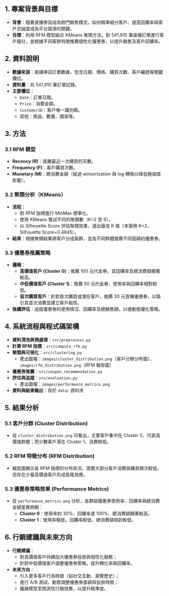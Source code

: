 ## 1. 專案背景與目標
- **背景**：隨著直播帶貨成為熱門銷售模式，如何精準細分客戶、提高回購率與客戶忠誠度成為平台競爭的關鍵。
- **目標**：利用 RFM 模型結合 KMeans 聚類方法，對 541,910 筆直播訂單進行客戶細分，並根據不同客群特徵推薦個性化優惠券，以提升銷售及客戶回購率。

## 2. 資料說明
- **數據來源**：直播帶貨訂單數據，包含日期、價格、購買次數、客戶編號等關鍵欄位。
- **資料量**：共 541,910 筆訂單記錄。
- **主要欄位**：
  - `Date`：訂單日期。
  - `Price`：消費金額。
  - `CustomerID`：客戶唯一識別碼。
  - 其他：商品、數量、國家等。

## 3. 方法
### 3.1 RFM 模型
- **Recency (R)**：距離最近一次購買的天數。
- **Frequency (F)**：客戶購買次數。
- **Monetary (M)**：總消費金額（經過 winsorization 與 log 轉換以降低極端值影響）。

### 3.2 聚類分析（KMeans）
- **流程**：
  - 對 RFM 指標進行 MinMax 標準化。
  - 使用 KMeans 嘗試不同的聚類數（K=2 至 6）。
  - 以 Silhouette Score 評估聚類效果，選出最佳 K 值（本案例 K=2，Silhouette Score=0.4845）。
- **結果**：根據聚類結果將客戶分成兩群，並為不同群體推薦不同面額的優惠券。

### 3.3 優惠券推薦策略
- **邏輯**：
  - **高價值客戶 (Cluster 0)**：推薦 100 元代金券，其回購率及總消費額顯著較高。
  - **中低價值客戶 (Cluster 1)**：推薦 50 元代金券，使用率與回購率相對較低。
  - **首次購買客戶**：針對首次購買或潛在客戶，推薦 30 元首購優惠券，以吸引其首次消費並建立客戶黏性。
- **後續評估**：追蹤優惠券的使用情況、回購率及總銷售額，以便動態優化策略。
## 4. 系統流程與程式碼架構
- **資料清洗與預處理**：`src/preprocess.py`
- **計算 RFM 指標**：`src/compute_rfm.py`
- **聚類與可視化**：`src/clustering.py`
  - 產出圖檔：`images/cluster_distribution.png`（客戶分群分布圖）、`images/rfm_distribution.png`（RFM 箱型圖）
- **優惠券推薦**：`src/coupon_recommendation.py`
- **評估與追蹤**：`src/evaluation.py`
  - 產出圖檔：`images/performance_metrics.png`
- **資料與結果輸出**：存於 `data/` 資料夾

## 5. 結果分析
### 5.1 客戶分群 (Cluster Distribution)
- 從 `cluster_distribution.png` 可看出，主要客戶集中在 Cluster 0，代表高價值群體；而少數客戶落在 Cluster 1，消費較低。
  
### 5.2 RFM 特徵分布 (RFM Distribution)
- 箱型圖顯示各 RFM 指標的分布狀況，證實大部分客戶消費與購買頻次較低，但存在少量高價值客戶形成長尾效應。

### 5.3 優惠券策略效果 (Performance Metrics)
- 從 `performance_metrics.png` 分析，各群組優惠券使用率、回購率與總消費金額差異明顯：
  - **Cluster 0**：使用率約 30%、回購率達 100%、總消費額顯著較高。
  - **Cluster 1**：使用率略低，回購率較低，總消費額相對較低。
  
## 6. 行銷建議與未來方向
- **行銷建議**：
  - 對高價值客戶持續加大優惠券投放與個性化服務；
  - 針對中低價值客戶調整優惠券策略，提升轉化率與回購率。
- **未來方向**：
  - 引入更多客戶行為特徵（如社交互動、瀏覽歷史）；
  - 進行 A/B 測試，動態調整優惠券面額與投放時間；
  - 擴展模型至預測性行銷效果，以提升精準度。
